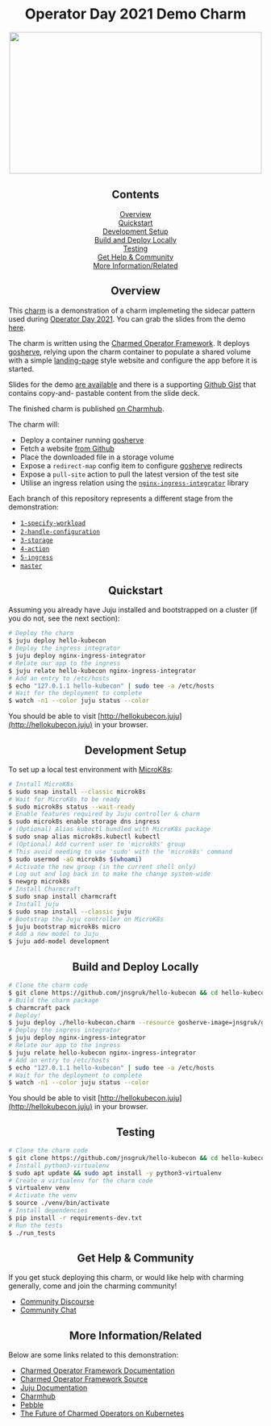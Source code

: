 <h1 align="center">Operator Day 2021 Demo Charm</h1>

<p align="center">
<img width="500px" height="281px" src="https://res.cloudinary.com/canonical/image/fetch/f_auto,q_auto,fl_sanitize,c_fill,w_720/https://ubuntu.com/wp-content/uploads/1957/Title-Cards-20.png"/>
<p>
  
<h2 align="center">Contents</h2>

<p align="center">
  <a href="#overview">Overview</a><br/>
  <a href="#quickstart">Quickstart</a><br/>
  <a href="#development-setup">Development Setup</a><br/>
  <a href="#build">Build and Deploy Locally</a><br/>
  <a href="#testing">Testing</a><br/>
  <a href="#help">Get Help & Community</a><br/>
  <a href="#more">More Information/Related</a><br/>
</p>

<h2 align="center" id="overview">Overview</h2>

This [charm](https://charmhub.io/hello-kubecon) is a demonstration of a charm
implemeting the sidecar pattern used during
[Operator Day 2021](https://www.linkedin.com/events/6788422954821656577/). You
can grab the slides from the demo [here](https://jnsgr.uk/demo-slides).

The charm is written using the
[Charmed Operator Framework](https://github.com/canonical/operator).
It deploys [gosherve](https://github.com/jnsgruk/gosherve), relying upon the
charm container to populate a shared volume with a simple
[landing-page](https://github.com/canonical-web-and-design/kubecon-2021/) style
website and configure the app before it is started.

Slides for the demo [are available](https://jnsgr.uk/demo-slides) and there
is a supporting [Github Gist](https://jnsgr.uk/demo-gist) that contains copy-and-
pastable content from the slide deck.

The finished charm is published [on Charmhub](https://charmhub.io/hello-kubecon).

The charm will:

- Deploy a container running [gosherve](https://github.com/jnsgruk/gosherve)
- Fetch a website [from Github](https://jnsgr.uk/demo-site-repo)
- Place the downloaded file in a storage volume
- Expose a `redirect-map` config item to configure
  [gosherve](https://github.com/jnsgruk/gosherve) redirects
- Expose a `pull-site` action to pull the latest version of the test site
- Utilise an ingress relation using the
  [`nginx-ingress-integrator`](https://charmhub.io/nginx-ingress-integrator) library

Each branch of this repository represents a different stage from the demonstration:

- [`1-specify-workload`](https://github.com/jnsgruk/hello-kubecon/tree/1-specify-workload)
- [`2-handle-configuration`](https://github.com/jnsgruk/hello-kubecon/tree/2-handle-configuration)
- [`3-storage`](https://github.com/jnsgruk/hello-kubecon/tree/3-storage)
- [`4-action`](https://github.com/jnsgruk/hello-kubecon/tree/4-action)
- [`5-ingress`](https://github.com/jnsgruk/hello-kubecon/tree/5-ingress)
- [`master`](https://github.com/jnsgruk/hello-kubecon/)

<h2 align="center" id="quickstart">Quickstart</h2>

Assuming you already have Juju installed and bootstrapped on a cluster (if you
do not, see the next section):

```bash
# Deploy the charm
$ juju deploy hello-kubecon
# Deploy the ingress integrator
$ juju deploy nginx-ingress-integrator
# Relate our app to the ingress
$ juju relate hello-kubecon nginx-ingress-integrator
# Add an entry to /etc/hosts
$ echo "127.0.1.1 hello-kubecon" | sudo tee -a /etc/hosts
# Wait for the deployment to complete
$ watch -n1 --color juju status --color
```

You should be able to visit [http://hellokubecon.juju](http://hellokubecon.juju)
in your browser.

<h2 align="center" id="development-setup">Development Setup</h2>

To set up a local test environment with [MicroK8s](https://microk8s.io):

```bash
# Install MicroK8s
$ sudo snap install --classic microk8s
# Wait for MicroK8s to be ready
$ sudo microk8s status --wait-ready
# Enable features required by Juju controller & charm
$ sudo microk8s enable storage dns ingress
# (Optional) Alias kubectl bundled with MicroK8s package
$ sudo snap alias microk8s.kubectl kubectl
# (Optional) Add current user to 'microk8s' group
# This avoid needing to use 'sudo' with the 'microk8s' command
$ sudo usermod -aG microk8s $(whoami)
# Activate the new group (in the current shell only)
# Log out and log back in to make the change system-wide
$ newgrp microk8s
# Install Charmcraft
$ sudo snap install charmcraft
# Install juju
$ sudo snap install --classic juju
# Bootstrap the Juju controller on MicroK8s
$ juju bootstrap microk8s micro
# Add a new model to Juju
$ juju add-model development
```

<h2 align="center" id="build">Build and Deploy Locally</h2>

```bash
# Clone the charm code
$ git clone https://github.com/jnsgruk/hello-kubecon && cd hello-kubecon
# Build the charm package
$ charmcraft pack
# Deploy!
$ juju deploy ./hello-kubecon.charm --resource gosherve-image=jnsgruk/gosherve:latest
# Deploy the ingress integrator
$ juju deploy nginx-ingress-integrator
# Relate our app to the ingress
$ juju relate hello-kubecon nginx-ingress-integrator
# Add an entry to /etc/hosts
$ echo "127.0.1.1 hello-kubecon" | sudo tee -a /etc/hosts
# Wait for the deployment to complete
$ watch -n1 --color juju status --color
```

You should be able to visit [http://hellokubecon.juju](http://hellokubecon.juju)
in your browser.

<h2 align="center" id="testing">Testing</h2>

```bash
# Clone the charm code
$ git clone https://github.com/jnsgruk/hello-kubecon && cd hello-kubecon
# Install python3-virtualenv
$ sudo apt update && sudo apt install -y python3-virtualenv
# Create a virtualenv for the charm code
$ virtualenv venv
# Activate the venv
$ source ./venv/bin/activate
# Install dependencies
$ pip install -r requirements-dev.txt
# Run the tests
$ ./run_tests
```

<h2 align="center" id="help">Get Help & Community</h2>

If you get stuck deploying this charm, or would like help with charming
generally, come and join the charming community!

- [Community Discourse](https://discourse.charmhub.io)
- [Community Chat](https://chat.charmhub.io/charmhub/channels/creating-charmed-operators)

<h2 align="center" id="more">More Information/Related</h2>

Below are some links related to this demonstration:

- [Charmed Operator Framework Documentation](https://juju.is/docs/sdk)
- [Charmed Operator Framework Source](https://github.com/canonical/operator)
- [Juju Documentation](https://juju.is/docs/olm)
- [Charmhub](https://charmhub.io)
- [Pebble](https://github.com/canonical/github)
- [The Future of Charmed Operators on Kubernetes](https://discourse.charmhub.io/t/4361)
